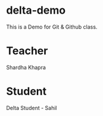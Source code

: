 # delta-demo
This is a Demo for Git &amp; Github class.

# Teacher
 Shardha Khapra

# Student
Delta Student - Sahil